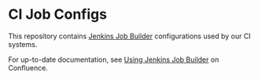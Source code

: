 # CI Job Configs
This repository contains [Jenkins Job Builder][1] configurations used by our
CI systems.

For up-to-date documentation, see [Using Jenkins Job Builder][2] on Confluence.

[1]: http://ci.openstack.org/jenkins-job-builder
[2]: https://confluence.puppetlabs.com/display/DEL/Using+Jenkins+Job+Builder
